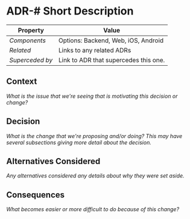 # ADR-# Short Description

| Property        | Value                                 |
| --              | --                                    |
| *Components*    | Options: Backend, Web, iOS, Android   |
| *Related*       | Links to any related ADRs             |
| *Superceded by* | Link to ADR that supercedes this one. | 

## Context

*What is the issue that we're seeing that is motivating this decision or change?*

## Decision

*What is the change that we're proposing and/or doing? This may have several subsections giving more detail about the decision.*

## Alternatives Considered

*Any alternatives considered any details about why they were set aside.*

## Consequences

*What becomes easier or more difficult to do because of this change?*
